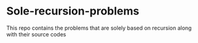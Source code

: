 # Sole-recursion-problems
This repo contains the  problems that are solely based on recursion along with their source codes
